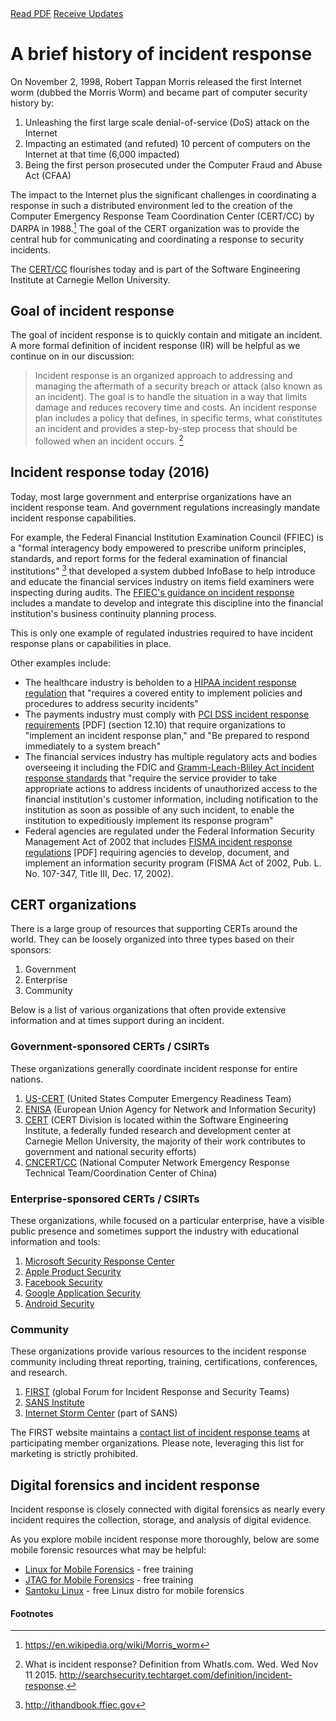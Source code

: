 <div class="cta-banner">
  <a class="cta-banner-pdf" href="https://info.nowsecure.com/IRforAndroidandiOS_PDFRequest.html">Read PDF<i class="fa fa-file-pdf-o"></i></a>
  <a class="cta-banner-update" href="https://info.nowsecure.com/IRforAndroidandiOS_Updates.html">Receive Updates<i class="fa fa-bell-o"></i></a>
</div>

# A brief history of incident response
On November 2, 1998, Robert Tappan Morris released the first Internet worm (dubbed the Morris Worm) and became part of computer security history by:

1. Unleashing the first large scale denial-of-service (DoS) attack on the Internet
2. Impacting an estimated (and refuted) 10 percent of computers on the Internet at that time (6,000 impacted)
3. Being the first person prosecuted under the Computer Fraud and Abuse Act (CFAA)

The impact to the Internet plus the significant challenges in coordinating a response in such a distributed environment led to the creation of the Computer Emergency Response Team Coordination Center (CERT/CC) by DARPA in 1988.[^1] The goal of the CERT organization was to provide the central hub for communicating and coordinating a response to security incidents. 

The [CERT/CC](https://cert.org/) flourishes today and is part of the Software Engineering Institute at Carnegie Mellon University.

## Goal of incident response
The goal of incident response is to quickly contain and mitigate an incident. A more formal definition of incident response (IR) will be helpful as we continue on in our discussion:

>Incident response is an organized approach to addressing and managing the aftermath of a security breach or attack (also known as an incident). The goal is to handle the situation in a way that limits damage and reduces recovery time and costs. An incident response plan includes a policy that defines, in specific terms, what constitutes an incident and provides a step-by-step process that should be followed when an incident occurs. [^2]

## Incident response today (2016)

Today, most large government and enterprise organizations have an incident response team. And government regulations increasingly mandate incident response capabilities.

For example, the Federal Financial Institution Examination Council (FFIEC) is a "formal interagency body empowered to prescribe uniform principles, standards, and report forms for the federal examination of financial institutions" [^3] that developed a system dubbed InfoBase to help introduce and educate the financial services industry on items field examiners were inspecting during audits. The [FFIEC's guidance on incident response](http://ithandbook.ffiec.gov/it-booklets/business-continuity-planning/other-policies,-standards-and-processes-/incident-response.aspx) includes a mandate to develop and integrate this discipline into the financial institution's business continuity planning process.

This is only one example of regulated industries required to have incident response plans or capabilities in place.

Other examples include:

* The healthcare industry is beholden to a [HIPAA incident response regulation](http://www.hhs.gov/hipaa/for-professionals/faq/2002/what-does-the-security-rule-require-a-covered-entity-to-do-to-comply/index.html) that "requires a covered entity to implement policies and procedures to address security incidents" 
* The payments industry must comply with [PCI DSS incident response requirements](https://www.pcisecuritystandards.org/documents/PCI_DSS_v3.pdf) [PDF] (section 12.10) that require organizations to "implement an incident response plan," and "Be prepared to respond immediately to a system breach"
* The financial services industry has multiple regulatory acts and bodies overseeing it including the FDIC and [Gramm-Leach-Bliley Act incident response standards](https://www.fdic.gov/regulations/laws/rules/2000-8660.html) that "require the service provider to take appropriate actions to address incidents of unauthorized access to the financial institution's customer information, including notification to the institution as soon as possible of any such incident, to enable the institution to expeditiously implement its response program"
* Federal agencies are regulated under the Federal Information Security Management Act of 2002 that includes [FISMA incident response regulations](http://www.gao.gov/assets/670/662901.pdf) [PDF] requiring agencies to develop, document, and implement an information security program (FISMA Act of 2002, Pub. L. No. 107-347, Title III, Dec. 17, 2002).

## CERT organizations

There is a large group of resources that supporting CERTs around the world. They can be loosely organized into three types based on their sponsors:

1. Government
2. Enterprise
3. Community 

Below is a list of various organizations that often provide extensive information and at times support during an incident.

### Government-sponsored CERTs / CSIRTs

These organizations generally coordinate incident response for entire nations. 

1. [US-CERT](https://www.us-cert.gov/) (United States Computer Emergency Readiness Team)
1. [ENISA](https://www.enisa.europa.eu/) (European Union Agency for Network and Information Security)
1. [CERT](https://www.cert.org/) (CERT Division is located within the Software Engineering Institute, a federally funded research and development center at Carnegie Mellon University, the majority of their work contributes to government and national security efforts)
1. [CNCERT/CC](http://www.cert.org.cn/publish/english/index.html) (National Computer Network Emergency Response Technical Team/Coordination Center of China)

### Enterprise-sponsored CERTs / CSIRTs

These organizations, while focused on a particular enterprise, have a visible public presence and sometimes support the industry with educational information and tools:

1. [Microsoft Security Response Center](https://technet.microsoft.com/en-us/security/dn528958)
1. [Apple Product Security](https://www.apple.com/support/security/)
1. [Facebook Security](https://www.facebook.com/security)
1. [Google Application Security](https://www.google.com/about/appsecurity/)
1. [Android Security](https://source.android.com/security/index.html)

### Community

These organizations provide various resources to the incident response community including threat reporting, training, certifications, conferences, and research. 

1. [FIRST](http://www.first.org/) (global Forum for Incident Response and Security Teams) 
1. [SANS Institute](https://www.sans.org/about/)
1. [Internet Storm Center](https://isc.sans.edu/) (part of SANS)

The FIRST website maintains a [contact list of incident response teams](https://www.first.org/about/organization/teams) at participating member organizations. Please note, leveraging this list for marketing is strictly prohibited. 

## Digital forensics and incident response

Incident response is closely connected with digital forensics as nearly every incident requires the collection, storage, and analysis of digital evidence.

As you explore mobile incident response more thoroughly, below are some mobile forensic resources what may be helpful:

* [Linux for Mobile Forensics](https://info.nowsecure.com/linux-101-forensics-training-download) - free training
* [JTAG for Mobile Forensics](https://info.nowsecure.com/jtag-forensics-training-download) - free training
* [Santoku Linux](https://santoku-linux.com/) - free Linux distro for mobile forensics

#### Footnotes

[^1]: https://en.wikipedia.org/wiki/Morris_worm
[^2]: What is incident response? Definition from WhatIs.com. Wed. Wed Nov 11 2015. <http://searchsecurity.techtarget.com/definition/incident-response>.
[^3]: http://ithandbook.ffiec.gov


